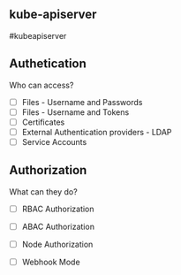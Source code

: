
## kube-apiserver
#kubeapiserver

## Authetication
Who can access?
- [ ] Files - Username and Passwords
- [ ] Files - Username and Tokens
- [ ] Certificates
- [ ] External Authentication providers - LDAP
- [ ] Service Accounts

## Authorization
What can they do?
- [ ] RBAC Authorization
- [ ] ABAC Authorization
- [ ] Node Authorization
- [ ] Webhook Mode

